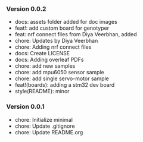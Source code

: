 ### Version 0.0.2
- docs: assets folder added for doc images
- feat!: add custom board for genotyper
- feat: nrf connect files from Diya Veerbhan, added
- chore: Updates by Diya Veerbhan
- chore: Adding nrf connect files
- docs: Create LICENSE
- docs: Adding overleaf PDFs
- chore: add new samples
- chore: add mpu6050 sensor sample
- chore: add single servo-motor sample
- feat!(boards): adding a stm32 dev board
- style(README): minor

### Version 0.0.1
- chore: Initialize minimal
- chore: Update .gitignore
- chore: Update README.org

